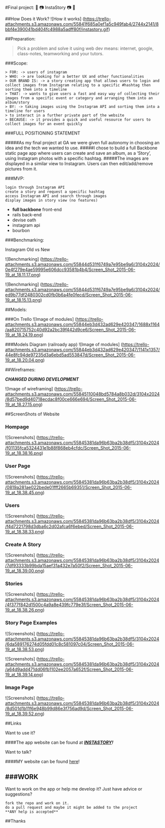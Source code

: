 #Final project: :blue_book: :camera: InstaStory :camera: :blue_book:

##How Does it Work?
![How it works]
(https://trello-attachments.s3.amazonaws.com/55841f685a0ef1a5c949fab4/2744x2141/8bbf4e390041bd404fc4988a5adff80f/instastory.gif)

##Preparation:

  > Pick a problem and solve it using web dev means: internet, google, class-notes, teamworking and your tutors.

###Scope:

    > FOR: -> users of instagram
    > WHO: -> are looking for a better UX and other functionalities
    > OUR BRAND IS: -> a story creating app that allows users to login and collect images from Instagram relating to a specific #hashtag then sorting them into a timeline
    > THAT: -> wants to give users a fast and easy way of collecting their images from a specific event or category and arranging them into an album/story
    > BY: -> taking images using the Instagram API and sorting them into a timeline for users
    > to interact in a further private part of the website
    > BECAUSE: -> it provides a quick and useful resource for users to collect images for an event quickly

###FULL POSITIONING STATEMENT

#####As my final project at GA we were given full autonomy in choosing an idea and the tech we wanted to use.
#####I chose to build a full Backbone static page app where users can create and save an album, as a ‘Story’, using Instagram photos with a specific hashtag.
#####The images are displayed in a similar view to Instagram. Users can then edit/add/remove pictures from it.
  
###MVP:
 
    login through Instagram API
    create a story and request a specific hashtag
    access Instagram API and search through images
    display images in story view (no features)

* **full backbone** front-end
* rails back-end
* devise oath
* instagram api
* bourbon

###Benchmarking:

Instagram Old vs New

![Benchmarking]
(https://trello-attachments.s3.amazonaws.com/55844d531f6749a7e95be9a6/3104x2024/0e4f279e4ae59995e606dcc93581b4b4/Screen_Shot_2015-06-19_at_18.11.17.png)

![Benchmarking]
(https://trello-attachments.s3.amazonaws.com/55844d531f6749a7e95be9a6/3104x2024/ed9b77df2480302cd0fb0b6a4fe0fecd/Screen_Shot_2015-06-19_at_18.15.13.png)

##Models:

###On Trello
![Image of modules]
(https://trello-attachments.s3.amazonaws.com/55844eb3d432ad629e420347/1688x1164/aa820715752c40d92a2bc39f442d9ce6/Screen_Shot_2015-06-19_at_18.24.19.png)

###Models Diagram (railroady app)
![Image of modules]
(https://trello-attachments.s3.amazonaws.com/55844eb3d432ad629e420347/1141x1357/44e8fc94de97235d3a6ebd5ad553847d/Screen_Shot_2015-06-19_at_18.20.04.png)

##Wireframes:

***CHANGED DURING DEVELOPMENT***

![Image of wireframing]
(https://trello-attachments.s3.amazonaws.com/55845110048bd5784a8b032d/3104x2024/8d57bed9d40718ecdac8f00ce666e694/Screen_Shot_2015-06-19_at_18.27.15.png)

##ScreenShots of Website

### Hompage
![Screenshots]
(https://trello-attachments.s3.amazonaws.com/55845381da96b63ba2b38df5/3104x2024/f01135fca5324431e1b88f868eb4cfdc/Screen_Shot_2015-06-19_at_18.38.16.png)

### User Page
![Screenshots]
(https://trello-attachments.s3.amazonaws.com/55845381da96b63ba2b38df5/3104x2024/0819a281ae022bede01fff2665b69351/Screen_Shot_2015-06-19_at_18.38.45.png)

### Users
![Screenshots]
(https://trello-attachments.s3.amazonaws.com/55845381da96b63ba2b38df5/3104x2024/f4d7221798d3dba6c2d02afca6f6ebed/Screen_Shot_2015-06-19_at_18.38.33.png)

### Create A Story
![Screenshots]
(https://trello-attachments.s3.amazonaws.com/55845381da96b63ba2b38df5/3104x2024/7df93333b99bda15aef31a432e7a50f2/Screen_Shot_2015-06-19_at_18.39.00.png)

### Stories
![Screenshots]
(https://trello-attachments.s3.amazonaws.com/55845381da96b63ba2b38df5/3104x2024/4f377f842d1500c4a9a8e439fc779e3f/Screen_Shot_2015-06-19_at_18.38.26.png)

### Story Page Examples
![Screenshots]
(https://trello-attachments.s3.amazonaws.com/55845381da96b63ba2b38df5/3104x2024/6da589176274d05fdd01c8c581097c04/Screen_Shot_2015-06-19_at_18.38.53.png)

![Screenshots]
(https://trello-attachments.s3.amazonaws.com/55845381da96b63ba2b38df5/3104x2024/a64d9add471dd06fb1102ee2057a652f/Screen_Shot_2015-06-19_at_18.39.14.png)

### Image Page
![Screenshots]
(https://trello-attachments.s3.amazonaws.com/55845381da96b63ba2b38df5/3104x2024/8d501d1b11f6e948b99d86e3f756ad9d/Screen_Shot_2015-06-19_at_18.39.52.png)

##Links

Want to use it?

####The app website can be found at ***[INSTASTORY](http://instastory.herokuapp.com)!***

Want to talk?

####MY website can be found [here](http://filipposmm.com)!

###WORK
-

Want to work on the app or help me develop it?
Just have advice or suggestions?

    fork the repo and work on it.
    do a pull request and maybe it might be added to the project
    **ANY help is accepted**

##Thanks
